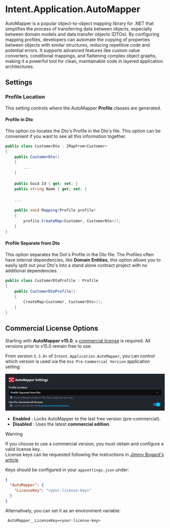 ﻿# Intent.Application.AutoMapper

AutoMapper is a popular object-to-object mapping library for .NET that simplifies the process of transferring data between objects, especially between domain models and data transfer objects (DTOs). By configuring mapping profiles, developers can automate the copying of properties between objects with similar structures, reducing repetitive code and potential errors. It supports advanced features like custom value converters, conditional mappings, and flattening complex object graphs, making it a powerful tool for clean, maintainable code in layered application architectures.

## Settings

### Profile Location

This setting controls where the AutoMapper **Profile** classes are generated.

#### Profile in Dto

This option co-locates the Dto's Profile in the Dto's file. This option can be convenient if you want to see all this information together.

```csharp
public class CustomerDto : IMapFrom<Customer>
{
    public CustomerDto()
    {
        ...
    }

    public Guid Id { get; set; }
    public string Name { get; set; }
 
    ...

    public void Mapping(Profile profile)
    {
        profile.CreateMap<Customer, CustomerDto>();
    }
}
```

#### Profile Separate from Dto

This option separates the Dot's Profile in the Dto file. The Profiles often have internal dependencies, like **Domain Entities**, this option allows you to easily split out your Dto's into a stand alone contract project with no additional dependencies.

```csharp
public class CustomerDtoProfile : Profile
{
    public CustomerDtoProfile()
    {
        CreateMap<Customer, CustomerDto>();
    }
}
```

## Commercial License Options

Starting with **AutoMapper v15.0**, a [commercial license](https://www.jimmybogard.com/automapper-and-mediatr-commercial-editions-launch-today/) is required. All versions prior to v15.0 remain free to use.

From version `5.3.0+` of `Intent.Application.AutoMapper`, you can control which version is used via the `Use Pre-Commercial Version` application setting:

![Pre-commercial Version](images/license.png)

- **Enabled** : Locks AutoMapper to the last free version (pre-commercial).
- **Disabled** : Uses the latest **commercial edition**.

> [!WARNING]  
> If you choose to use a commercial version, you must obtain and configure a valid license key.  
> License keys can be requested following the instructions in [Jimmy Bogard's article](https://www.jimmybogard.com/automapper-and-mediatr-commercial-editions-launch-today/).  

Keys should be configured in your `appsettings.json` under:

``` json
{
  "AutoMapper": {
    "LicenseKey": "<your-license-key>"
  }
}
```

Alternatively, you can set it as an environment variable:

```
 AutoMapper__LicenseKey=<your-license-key>
```
